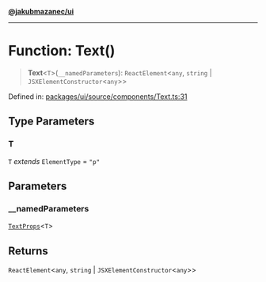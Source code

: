 [**@jakubmazanec/ui**](../README.md)

---

# Function: Text()

> **Text**\<`T`\>(`__namedParameters`): `ReactElement`\<`any`, `string` \|
> `JSXElementConstructor`\<`any`\>\>

Defined in:
[packages/ui/source/components/Text.ts:31](https://github.com/jakubmazanec/tools/blob/5907d31a071e860d7db8b8a00f698d18fe23e18a/packages/ui/source/components/Text.ts#L31)

## Type Parameters

### T

`T` _extends_ `ElementType` = `"p"`

## Parameters

### \_\_namedParameters

[`TextProps`](../type-aliases/TextProps.md)\<`T`\>

## Returns

`ReactElement`\<`any`, `string` \| `JSXElementConstructor`\<`any`\>\>
